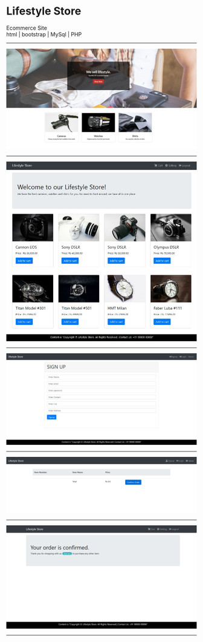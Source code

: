 # Lifestyle Store
Ecommerce Site <br>
html | bootstrap | MySql | PHP <hr>
<img src="ecommerce/PhpProject/images/ecom-1.jpg"><hr>
<img src="ecommerce/PhpProject/images/ecom-3.jpg"><hr>
<img src="ecommerce/PhpProject/images/ecom-4.jpg"><hr>
<img src="ecommerce/PhpProject/images/ecom-6.jpg"><hr>
<img src="ecommerce/PhpProject/images/ecom-5.jpg"><hr>
